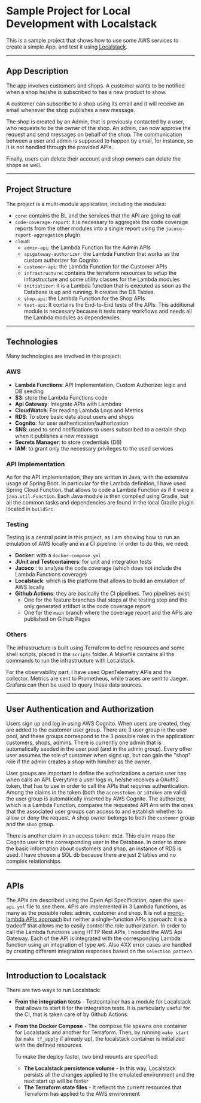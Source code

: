 # Sample Project for Local Development with Localstack

This is a sample project that shows how to use some AWS services to create a simple App, and test it using [Localstack](https://www.google.com/url?sa=t&source=web&cd=&cad=rja&uact=8&ved=2ahUKEwizos2yh7eBAxVhSPEDHRF2CU0QFnoECBEQAQ&url=https%3A%2F%2Flocalstack.cloud%2F&usg=AOvVaw3Y-_XGkVayRoxabMtF4Zzn&opi=89978449).

---

## App Description

The app involves customers and shops. A customer wants to be notified when a shop he/she is subscribed to has a new product to show.

A customer can subscribe to a shop using its email and it will receive an email whenever the shop publishes a new message.

The shop is created by an Admin, that is previously contacted by a user, who requests to be the owner of the shop. An admin, can now approve the request and send messages on behalf of the shop. The communication between a user and admin is supposed to happen by email, for instance, so it is not handled through the provided APIs.

Finally, users can delete their account and shop owners can delete the shops as well.

---

## Project Structure

The project is a multi-module application, including the modules:

- `core`: contains the BL and the services that the API are going to call
- `code-coverage-report`: it is necessary to aggregate the code coverage reports from the other modules into a single report using the `jacoco-report-aggregation` plugin
- `cloud`:
  - `admin-api`: the Lambda Function for the Admin APIs
  - `apigateway-authorizer`: the Lambda Function that works as the custom authorizer for Cognito
  - `customer-api`: the Lambda Function for the Customer APIs
  - `infrastructure`: contains the terraform resources to setup the infrastructure and some utility classes for the Lambda modules
  - `initializer`: it is a Lambda function that is executed as soon as the Database is up and running. It creates the DB Tables.
  - `shop-api`: the Lambda Function for the Shop APIs
  - `test-api`: It contains the End-to-End tests of the APIs. This additional module is necessary because it tests many workflows and needs all the Lambda modules as dependencies.

---

## Technologies 

Many technologies are involved in this project:

### AWS

- **Lambda Functions**: API Implementation, Custom Authorizer logic and DB seeding
- **S3**: store the Lambda Functions code
- **Api Gateway**: Integrate APIs with Lambdas
- **CloudWatch**: For reading Lambda Logs and Metrics
- **RDS**: To store basic data about users and shops
- **Cognito**: for user authentication/authorization
- **SNS**: used to send notifications to users subscribed to a certain shop when it publishes a new message
- **Secrets Manager**: to store credentials (DB)
- **IAM**: to grant only the necessary privileges to the used services

### API Implementation

As for the API implementation, they are written in Java, with the extensive usage of Spring Boot. In particular for the Lambda definition, I have used Spring Cloud Function, that allows to code a Lambda Function as if it were a `java.util.Function`. Each Java module is then compiled using Gradle, but all the common tasks and dependencies are found in the local Gradle plugin located in `buildSrc`.

### Testing

Testing is a central point in this project, as I am showing how to run an emulation of AWS locally and in a CI pipeline. In order to do this, we need:

- **Docker**: with a `docker-compose.yml`
- **JUnit and Testcontainers**: for unit and integration tests
- **Jacoco** : to analyse the code coverage (which does not include the Lambda Functions coverage)
- **Localstack**: which is the platform that allows to build an emulation of AWS locally
- **Github Actions**: they are basically the CI pipelines. Two pipelines exist:
  - One for the feature branches that stops at the testing step and the only generated artifact is the code coverage report
  - One for the `main` branch where the coverage report and the APIs are published on Github Pages

### Others

The infrastructure is built using Terraform to define resources and some shell scripts, placed in the `scripts` folder. A Makefile contains all the commands to run the infrastructure with Localstack.

For the observability part, I have used OpenTelemetry APIs and the collector. Metrics are sent to Prometheus, while traces are sent to Jaeger. Grafana can then be used to query these data sources.

---

## User Authentication and Authorization

Users sign up and log in using AWS Cognito. When users are created, they are added to the customer user group. There are 3 user group in the user pool, and these groups correspond to the 3 possible roles in the application: customers, shops, admins. There is currently one admin that is automatically seeded in the user pool (and in the admin group). Every other user assumes the role of customer when signs up, but can gain the "shop" role if the admin creates a shop with him/her as the owner.

User groups are important to define the authorizations a certain user has when calls an API. Everytime a user logs in, he/she receives a OAuth2 token, that has to use in order to call the APIs that requires authentication. Among the claims in the token (both the `accessToken` or `idToken` are valid) the user group is automatically inserted by AWS Cognito. The authorizer, which is a Lambda Function, compares the requested API Arn with the ones that the associated user groups can access to and establish whether to allow or deny the request. A shop owner belongs to both the `customer` group and the `shop` group.

There is another claim in an access token: `dbId`. This claim maps the Cognito user to the corresponding user in the Database. In order to store the basic information about customers and shop, an instance of RDS is used. I have chosen a SQL db because there are just 2 tables and no complex relationships.

---

## APIs

The APIs are described using the Open Api Specification, open the `open-api.yml` file to see them. APIs are implemented in 3 Lambda functions, as many as the possible roles: admin, customer and shop. It is not a [mono-lambda APIs approach](https://aaronstuyvenberg.com/posts/monolambda-vs-individual-function-api) but neither a single-function APIs approach: it is a tradeoff that allows me to easily control the role authorization. In order to call the Lambda functions using HTTP Rest APIs, I needed the AWS Api Gateway. Each of the API is integrated with the corresponding Lambda function using an integration of type `AWS`. Also 4XX error cases are handled by creating different integration responses based on the `selection pattern`.

---

## Introduction to Localstack

There are two ways to run Localstack:

- **From the integration tests** - Testcontainer has a module for Localstack that allows to start it for the integration tests. It is particularly useful for the CI, that is taken care of by Github Actions.
- **From the Docker Compose** - The compose file spawns one container for Localstack and another for Terraform. Then, by running `make start` (or `make tf_apply` if already up), the localstack container is initialized with the defined resources.

  To make the deploy faster, two bind mounts are specified:
  - **The Localstack persistence volume** - In this way, Localstack persists all the changes applied to the emulated environment and the next start up will be faster
  - **The Terraform state files** - It reflects the current resources that Terraform has applied to the AWS environment

